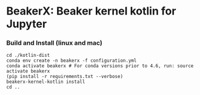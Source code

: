 # BeakerX: Beaker kernel kotlin for Jupyter  

### Build and Install (linux and mac)

```
cd ./kotlin-dist
conda env create -n beakerx -f configuration.yml
conda activate beakerx # For conda versions prior to 4.6, run: source activate beakerx
(pip install -r requirements.txt --verbose)
beakerx-kernel-kotlin install
cd ..
```
